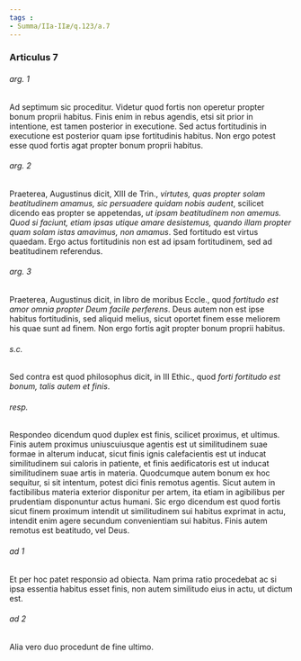 ```yaml
---
tags : 
- Summa/IIa-IIæ/q.123/a.7
---
```


### Articulus 7

###### arg. 1
Ad septimum sic proceditur. Videtur quod fortis non operetur propter bonum proprii habitus. Finis enim in rebus agendis, etsi sit prior in intentione, est tamen posterior in executione. Sed actus fortitudinis in executione est posterior quam ipse fortitudinis habitus. Non ergo potest esse quod fortis agat propter bonum proprii habitus.

###### arg. 2
Praeterea, Augustinus dicit, XIII de Trin., *virtutes, quas propter solam beatitudinem amamus, sic persuadere quidam nobis audent*, scilicet dicendo eas propter se appetendas, *ut ipsam beatitudinem non amemus. Quod si faciunt, etiam ipsas utique amare desistemus, quando illam propter quam solam istas amavimus, non amamus*. Sed fortitudo est virtus quaedam. Ergo actus fortitudinis non est ad ipsam fortitudinem, sed ad beatitudinem referendus.

###### arg. 3
Praeterea, Augustinus dicit, in libro de moribus Eccle., quod *fortitudo est amor omnia propter Deum facile perferens*. Deus autem non est ipse habitus fortitudinis, sed aliquid melius, sicut oportet finem esse meliorem his quae sunt ad finem. Non ergo fortis agit propter bonum proprii habitus.

###### s.c.
Sed contra est quod philosophus dicit, in III Ethic., quod *forti fortitudo est bonum, talis autem et finis*.

###### resp.
Respondeo dicendum quod duplex est finis, scilicet proximus, et ultimus. Finis autem proximus uniuscuiusque agentis est ut similitudinem suae formae in alterum inducat, sicut finis ignis calefacientis est ut inducat similitudinem sui caloris in patiente, et finis aedificatoris est ut inducat similitudinem suae artis in materia. Quodcumque autem bonum ex hoc sequitur, si sit intentum, potest dici finis remotus agentis. Sicut autem in factibilibus materia exterior disponitur per artem, ita etiam in agibilibus per prudentiam disponuntur actus humani. Sic ergo dicendum est quod fortis sicut finem proximum intendit ut similitudinem sui habitus exprimat in actu, intendit enim agere secundum convenientiam sui habitus. Finis autem remotus est beatitudo, vel Deus.

###### ad 1
Et per hoc patet responsio ad obiecta. Nam prima ratio procedebat ac si ipsa essentia habitus esset finis, non autem similitudo eius in actu, ut dictum est.

###### ad 2
Alia vero duo procedunt de fine ultimo.

